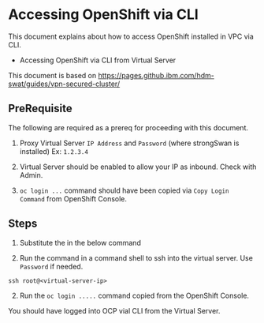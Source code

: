# Accessing OpenShift via CLI

This document explains about how to access OpenShift installed in VPC via CLI.

- Accessing OpenShift via CLI from Virtual Server

This document is based on https://pages.github.ibm.com/hdm-swat/guides/vpn-secured-cluster/

## PreRequisite

The following are required as a prereq for proceeding with this document.

1.  Proxy Virtual Server `IP Address` and `Password` (where strongSwan is installed)
    Ex: `1.2.3.4`

2. Virtual Server should be enabled to allow your IP as inbound. Check with Admin.

3.  `oc login ...` command should have been copied via `Copy Login Command` from OpenShift Console.


## Steps

1. Substitute the <virtual-server-ip> in the below command 

2. Run the command in a command shell to ssh into the virtual server. Use `Password` if needed.

```
ssh root@<virtual-server-ip>
```

2. Run the `oc login .....` command copied from the OpenShift Console.

You should have logged into OCP vial CLI from the Virtual Server.